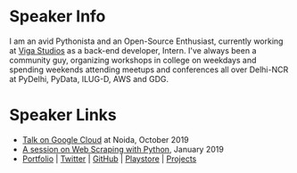 # Speaker Info

I am an avid Pythonista and an Open-Source Enthusiast, currently working at [Viga Studios](https://vigastudios.com/)  as a back-end developer, Intern.  I've always been a community guy, organizing workshops in college on weekdays and spending weekends attending meetups and conferences all over Delhi-NCR at PyDelhi, PyData, ILUG-D, AWS and GDG.

# Speaker Links

 - [Talk on Google Cloud](https://www.linkedin.com/pulse/google-cloud-program-vibhu-agarwal/) at Noida, October 2019
 - [A session on Web Scraping with Python](https://github.com/InternityFoundation/Web-Scraping-Session-04-01-2019/), January 2019
 - [Portfolio](https://vibhu-agarwal.github.io/) | [Twitter](https://twitter.com/vibhu4agarwal) | [GitHub](https://github.com/Vibhu-Agarwal) | [Playstore](https://play.google.com/store/apps/developer?id=Vibhu%20Agarwal) | [Projects](https://vibhu-agarwal.github.io/projects/)
